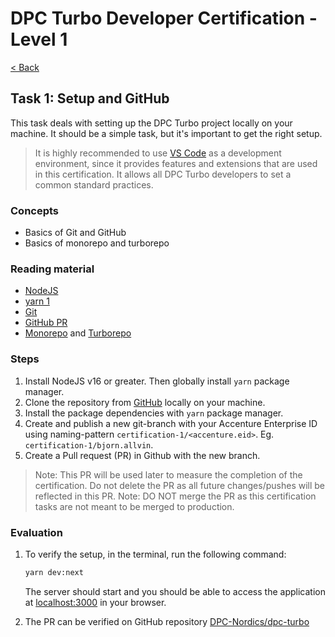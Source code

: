 # DPC Turbo Developer Certification - Level 1

[< Back](README.md)

## Task 1: Setup and GitHub

This task deals with setting up the DPC Turbo project locally on your machine. It should be a simple task, but it's important to get the right setup.

> It is highly recommended to use [VS Code](https://code.visualstudio.com/) as a development environment, since it provides features and extensions that are used in this certification. It allows all DPC Turbo developers to set a common standard practices.

### Concepts

- Basics of Git and GitHub
- Basics of monorepo and turborepo

### Reading material

- [NodeJS](https://nodejs.org/en/)
- [yarn 1](https://classic.yarnpkg.com/en/docs)
- [Git](https://www.atlassian.com/git)
- [GitHub PR](https://docs.github.com/en/pull-requests/collaborating-with-pull-requests/proposing-changes-to-your-work-with-pull-requests/about-pull-requests)
- [Monorepo](https://monorepo.tools) and [Turborepo](https://turborepo.org)

### Steps

1. Install NodeJS v16 or greater. Then globally install `yarn` package manager.
2. Clone the repository from [GitHub](https://github.com/DPC-Nordics/dpc-turbo) locally on your machine.
3. Install the package dependencies with `yarn` package manager.
4. Create and publish a new git-branch with your Accenture Enterprise ID using naming-pattern `certification-1/<accenture.eid>`. Eg. `certification-1/bjorn.allvin`.
5. Create a Pull request (PR) in Github with the new branch.

> Note: This PR will be used later to measure the completion of the certification. Do not delete the PR as all future changes/pushes will be reflected in this PR.
> Note: DO NOT merge the PR as this certification tasks are not meant to be merged to production.

### Evaluation

1. To verify the setup, in the terminal, run the following command:

   ```bash
   yarn dev:next
   ```

   The server should start and you should be able to access the application at [localhost:3000](http://localhost:3000) in your browser.

2. The PR can be verified on GitHub repository [DPC-Nordics/dpc-turbo](https://github.com/DPC-Nordics/dpc-turbo/pulls)
